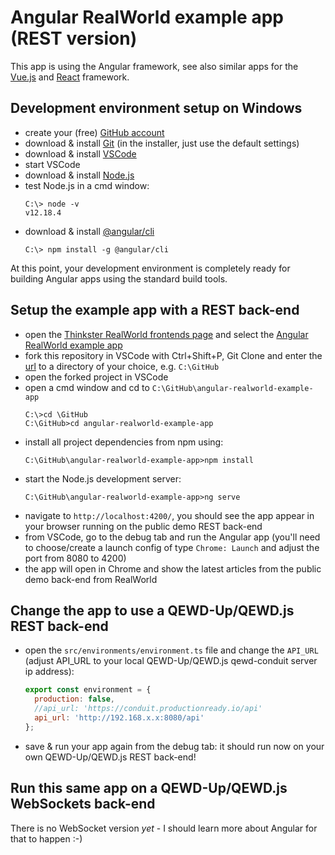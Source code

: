 # Angular RealWorld example app (REST version)

This app is using the Angular framework, see also similar apps for the [Vue.js](VueRealWorldConduit.md) and [React](ReactRealWorldConduit.md) framework.

## Development environment setup on Windows

- create your (free) [GitHub account](https://github.com)
- download & install [Git](https://git-scm.com/downloads) (in the installer, just use the default settings)
- download & install [VSCode](https://code.visualstudio.com)
- start VSCode
- download & install [Node.js](https://nodejs.org)
- test Node.js in a cmd window:
  ```
  C:\> node -v
  v12.18.4
  ```
- download & install [@angular/cli](https://cli.angular.io/)
  ```
  C:\> npm install -g @angular/cli
  ```
At this point, your development environment is completely ready for building Angular apps using the standard build tools.

## <a name="setup"></a>Setup the example app with a REST back-end

- open the [Thinkster RealWorld frontends page](https://github.com/gothinkster/realworld#frontends) and select the [Angular RealWorld example app](https://github.com/gothinkster/angular-realworld-example-app)
- fork this repository in VSCode with Ctrl+Shift+P, Git Clone and enter the [url](https://github.com/gothinkster/angular-realworld-example-app) to a directory of your choice, e.g. `C:\GitHub`
- open the forked project in VSCode
- open a cmd window and cd to `C:\GitHub\angular-realworld-example-app`
  ```
  C:\>cd \GitHub
  C:\GitHub>cd angular-realworld-example-app
  ```
- install all project dependencies from npm using:
  ```
  C:\GitHub\angular-realworld-example-app>npm install
  ```
- start the Node.js development server:
  ```
  C:\GitHub\angular-realworld-example-app>ng serve
  ```
- navigate to `http://localhost:4200/`, you should see the app appear in your browser running on the public demo REST back-end
- from VSCode, go to the debug tab and run the Angular app (you'll need to choose/create a launch config of type `Chrome: Launch` and adjust the port from 8080 to 4200)
- the app will open in Chrome and show the latest articles from the public demo back-end from RealWorld

## Change the app to use a QEWD-Up/QEWD.js REST back-end

- open the `src/environments/environment.ts` file and change the `API_URL` (adjust API_URL to your local QEWD-Up/QEWD.js qewd-conduit server ip address):
  ```javascript
  export const environment = {
    production: false,
    //api_url: 'https://conduit.productionready.io/api'
    api_url: 'http://192.168.x.x:8080/api'
  };
  ```
- save & run your app again from the debug tab: it should run now on your own QEWD-Up/QEWD.js REST back-end!

## Run this same app on a QEWD-Up/QEWD.js WebSockets back-end

There is no WebSocket version *yet* - I should learn more about Angular for that to happen :-)